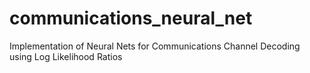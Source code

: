 # communications_neural_net
Implementation of Neural Nets for Communications Channel Decoding using Log Likelihood Ratios
